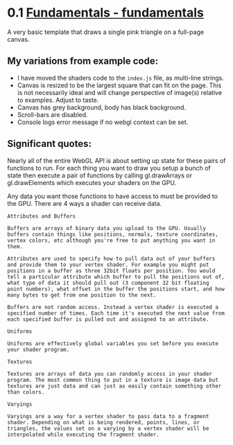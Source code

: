 # 0.1 [Fundamentals - fundamentals](https://webglfundamentals.org/webgl/lessons/webgl-fundamentals.html)  

A very basic template that draws a single pink triangle on a full-page canvas.

## My variations from example code:
* I have moved the shaders code to the `index.js` file, as multi-line strings.  
* Canvas is resized to be the largest square that can fit on the page. This is not necessarily ideal and will change perspective of image(s) relative to examples. Adjust to taste.  
* Canvas has grey background, body has black background. 
* Scroll-bars are disabled.
* Console logs error message if no webgl context can be set.  

## Significant quotes:

Nearly all of the entire WebGL API is about setting up state for these pairs of functions to run. For each thing you want to draw you setup a bunch of state then execute a pair of functions by calling gl.drawArrays or gl.drawElements which executes your shaders on the GPU.

Any data you want those functions to have access to must be provided to the GPU. There are 4 ways a shader can receive data.

    Attributes and Buffers

    Buffers are arrays of binary data you upload to the GPU. Usually buffers contain things like positions, normals, texture coordinates, vertex colors, etc although you're free to put anything you want in them.

    Attributes are used to specify how to pull data out of your buffers and provide them to your vertex shader. For example you might put positions in a buffer as three 32bit floats per position. You would tell a particular attribute which buffer to pull the positions out of, what type of data it should pull out (3 component 32 bit floating point numbers), what offset in the buffer the positions start, and how many bytes to get from one position to the next.

    Buffers are not random access. Instead a vertex shader is executed a specified number of times. Each time it's executed the next value from each specified buffer is pulled out and assigned to an attribute.

    Uniforms

    Uniforms are effectively global variables you set before you execute your shader program.

    Textures

    Textures are arrays of data you can randomly access in your shader program. The most common thing to put in a texture is image data but textures are just data and can just as easily contain something other than colors.

    Varyings

    Varyings are a way for a vertex shader to pass data to a fragment shader. Depending on what is being rendered, points, lines, or triangles, the values set on a varying by a vertex shader will be interpolated while executing the fragment shader.
